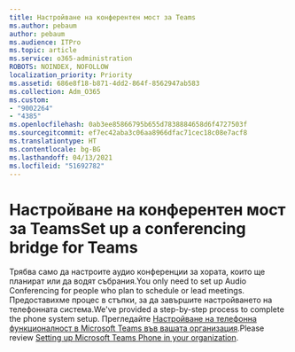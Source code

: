 ```yaml
---
title: Настройване на конферентен мост за Teams
ms.author: pebaum
author: pebaum
ms.audience: ITPro
ms.topic: article
ms.service: o365-administration
ROBOTS: NOINDEX, NOFOLLOW
localization_priority: Priority
ms.assetid: 686e8f18-b871-4dd2-864f-8562947ab583
ms.collection: Adm_O365
ms.custom:
- "9002264"
- "4385"
ms.openlocfilehash: 0ab3ee85866795b655d7838884658d6f4727503f
ms.sourcegitcommit: ef7ec42aba3c06aa8966dfac71cec18c08e7acf8
ms.translationtype: HT
ms.contentlocale: bg-BG
ms.lasthandoff: 04/13/2021
ms.locfileid: "51692782"
---
```

# <a name="set-up-a-conferencing-bridge-for-teams"></a><span data-ttu-id="e2a09-102">Настройване на конферентен мост за Teams</span><span class="sxs-lookup"><span data-stu-id="e2a09-102">Set up a conferencing bridge for Teams</span></span>

<span data-ttu-id="e2a09-103">Трябва само да настроите аудио конференции за хората, които ще планират или да водят събрания.</span><span class="sxs-lookup"><span data-stu-id="e2a09-103">You only need to set up Audio Conferencing for people who plan to schedule or lead meetings.</span></span> <span data-ttu-id="e2a09-104">Предоставихме процес в стъпки, за да завършите настройването на телефонната система.</span><span class="sxs-lookup"><span data-stu-id="e2a09-104">We've provided a step-by-step process to complete the phone system setup.</span></span> <span data-ttu-id="e2a09-105">Прегледайте [Настройване на телефонна функционалност в Microsoft Teams във вашата организация](https://docs.microsoft.com/MicrosoftTeams/phone-number-calling-plans/port-order-overview).</span><span class="sxs-lookup"><span data-stu-id="e2a09-105">Please review [Setting up Microsoft Teams Phone in your organization](https://docs.microsoft.com/MicrosoftTeams/phone-number-calling-plans/port-order-overview).</span></span>
